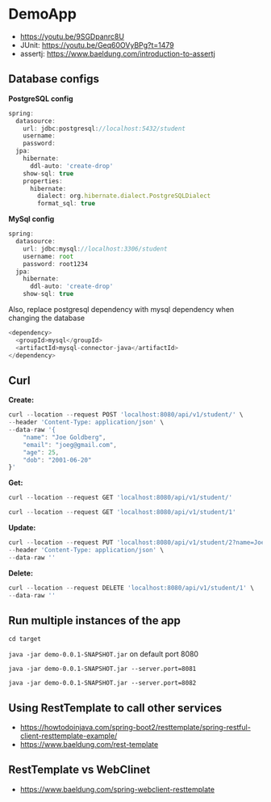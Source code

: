 # DemoApp

* https://youtu.be/9SGDpanrc8U
* JUnit: https://youtu.be/Geq60OVyBPg?t=1479
* assertj: https://www.baeldung.com/introduction-to-assertj

## Database configs

**PostgreSQL config**
```javascript
spring:
  datasource:
    url: jdbc:postgresql://localhost:5432/student
    username:
    password:
  jpa:
    hibernate:
      ddl-auto: 'create-drop'
    show-sql: true
    properties:
      hibernate:
        dialect: org.hibernate.dialect.PostgreSQLDialect
        format_sql: true
```

**MySql config**
```javascript
spring:
  datasource:
    url: jdbc:mysql://localhost:3306/student
    username: root
    password: root1234
  jpa:
    hibernate:
      ddl-auto: 'create-drop'
    show-sql: true
```
Also, replace postgresql dependency with mysql dependency when changing the database
```javascript
<dependency>
  <groupId>mysql</groupId>
  <artifactId>mysql-connector-java</artifactId>
</dependency>
```

## Curl
**Create:**
```javascript
curl --location --request POST 'localhost:8080/api/v1/student/' \
--header 'Content-Type: application/json' \
--data-raw '{
    "name": "Joe Goldberg",
    "email": "joeg@gmail.com",
    "age": 25,
    "dob": "2001-06-20"
}'
```

**Get:**
```javascript
curl --location --request GET 'localhost:8080/api/v1/student/'
```

```javascript
curl --location --request GET 'localhost:8080/api/v1/student/1'
```

**Update:**
```javascript
curl --location --request PUT 'localhost:8080/api/v1/student/2?name=Joe&email=joeg2@gmail.com' \
--header 'Content-Type: application/json' \
--data-raw ''
```

**Delete:**
```javascript
curl --location --request DELETE 'localhost:8080/api/v1/student/1' \
--data-raw ''
```

## Run multiple instances of the app
`cd target`

`java -jar demo-0.0.1-SNAPSHOT.jar` on default port 8080

`java -jar demo-0.0.1-SNAPSHOT.jar --server.port=8081`

`java -jar demo-0.0.1-SNAPSHOT.jar --server.port=8082`


## Using RestTemplate to call other services
* https://howtodoinjava.com/spring-boot2/resttemplate/spring-restful-client-resttemplate-example/
* https://www.baeldung.com/rest-template

## RestTemplate vs WebClinet
* https://www.baeldung.com/spring-webclient-resttemplate
